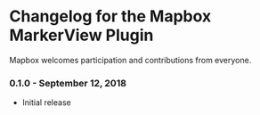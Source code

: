 # Changelog for the Mapbox MarkerView Plugin

Mapbox welcomes participation and contributions from everyone.

### 0.1.0 - September 12, 2018
- Initial release
